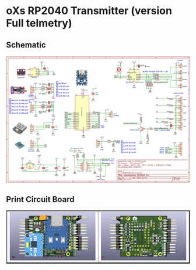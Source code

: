# oXs RP2040 Transmitter (version Full telmetry)

## Schematic
![Schematic](https://github.com/pierrotm777/oXs_Locator/blob/main/oXs_RP2040_Emitter/Emitter_And_Full_Telemetry/OXS_RP2040_Full_v1.2.png)  

## Print Circuit Board
  <table border="2">
  <tr>
  <td><img src="https://github.com/pierrotm777/oXs_Locator/blob/main/oXs_RP2040_Emitter/Emitter_And_Full_Telemetry/OXS_RP2040_Full_Top.jpg" border="0"/></td>
  <td><img src="https://github.com/pierrotm777/oXs_Locator/blob/main/oXs_RP2040_Emitter/Emitter_And_Full_Telemetry/OXS_RP2040_Full_Bot.jpg" border="0"/></td>
  </tr>
  </table>
